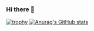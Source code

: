 ### Hi there 👋

<!--
**CrazyHuman00/CrazyHuman00** is a ✨ _special_ ✨ repository because its `README.md` (this file) appears on your GitHub profile.

Here are some ideas to get you started:

- 🔭 I’m currently working on ...
- 🌱 I’m currently learning ...
- 👯 I’m looking to collaborate on ...
- 🤔 I’m looking for help with ...
- 💬 Ask me about ...
- 📫 How to reach me: ...
- 😄 Pronouns: ...
- ⚡ Fun fact: ...
-->

[![trophy](https://github-profile-trophy.vercel.app/?username=CrazyHuman00)](https://github.com/CrazyHuman00/github-profile-trophy)
[![Anurag's GitHub stats](https://github-readme-stats.vercel.app/api?username=CrazyHuman00
)](https://github.com/CrazyHuman00github-readme-stats)
